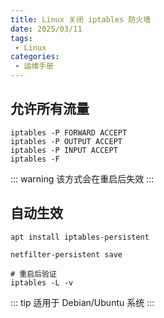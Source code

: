 ```yaml
---
title: Linux 关闭 iptables 防火墙
date: 2025/03/11
tags:
 - Linux
categories:
 - 运维手册
---
```


## 允许所有流量

```shell
iptables -P FORWARD ACCEPT 
iptables -P OUTPUT ACCEPT 
iptables -P INPUT ACCEPT
iptables -F 
```

::: warning
该方式会在重启后失效
:::

## 自动生效

```shell
apt install iptables-persistent

netfilter-persistent save

# 重启后验证
iptables -L -v
```

::: tip
适用于 Debian/Ubuntu 系统
:::


